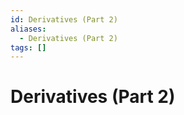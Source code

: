 ```yaml
---
id: Derivatives (Part 2)
aliases:
  - Derivatives (Part 2)
tags: []
---
```


# Derivatives (Part 2)

